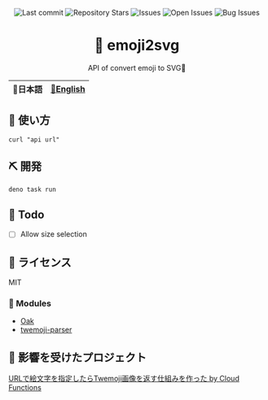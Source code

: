 <div align="center">

![Last commit](https://img.shields.io/github/last-commit/Comamoca/baserepo?style=flat-square)
![Repository Stars](https://img.shields.io/github/stars/Comamoca/baserepo?style=flat-square)
![Issues](https://img.shields.io/github/issues/Comamoca/baserepo?style=flat-square)
![Open Issues](https://img.shields.io/github/issues-raw/Comamoca/baserepo?style=flat-square)
![Bug Issues](https://img.shields.io/github/issues/Comamoca/baserepo/bug?style=flat-square)

# 🦊 emoji2svg

API of convert emoji to SVG🍣

</div>

<table>
  <thead>
    <tr>
      <th style="text-align:center">🍡日本語</th>
      <th style="text-align:center"><a href="README.md">🍔English</a></th>
    </tr>
  </thead>
</table>

<div align="center">

</div>

## 🚀 使い方

```
curl "api url"
```

## ⛏️   開発

```sh
deno task run
```

## 📝 Todo

- [ ] Allow size selection

## 📜 ライセンス

MIT

### 🧩 Modules

- [Oak](https://oakserver.github.io/oak/)
- [twemoji-parser](https://github.com/twitter/twemoji-parser)

## 👏 影響を受けたプロジェクト

[URLで絵文字を指定したらTwemoji画像を返す仕組みを作った by Cloud Functions](https://zenn.dev/team_zenn/articles/5b331a95a6f6f5)
